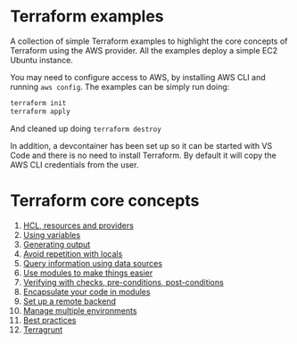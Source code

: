# Terraform examples

A collection of simple Terraform examples to highlight the core concepts of Terraform using the AWS provider. All the examples deploy a simple EC2 Ubuntu instance.

You may need to configure access to AWS, by installing AWS CLI and running `aws config`. The examples can be simply run doing:

```bash
terraform init
terraform apply
```

And cleaned up doing `terraform destroy`

In addition, a devcontainer has been set up so it can be started with VS Code and there is no need to install Terraform. By default it will copy the AWS CLI credentials from the user.


# Terraform core concepts

1. [HCL, resources and providers](1-resources/README.md)
2. [Using variables](2-variables/README.md)
3. [Generating output](3-output/README.md)
4. [Avoid repetition with locals](4-locals/README.md)
5. [Query information using data sources](5-datasources/README.md)
6. [Use modules to make things easier](6-invoking-modules/README.md)
7. [Verifying with checks, pre-conditions, post-conditions](7-checks/README.md)
8. [Encapsulate your code in modules](8-creating-modules/README.md)
9. [Set up a remote backend](9-remote-backend/README.md)
10. [Manage multiple environments](10-environments/README.md)
11. [Best practices](11-best-practices/README.md)
12. [Terragrunt](12-terragrunt/README.md)